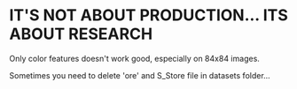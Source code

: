 # IT'S NOT ABOUT PRODUCTION... ITS ABOUT RESEARCH

Only color features doesn't work good, especially on 84x84 images.

Sometimes you need to delete 'ore' and S_Store file in datasets folder...
